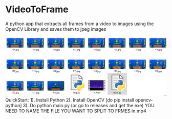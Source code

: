 # VideoToFrame
A python app that extracts all frames from a video to images using the OpenCV Library and saves them to jpeg images
![alt text](https://github.com/stratosvomvos/VideoToFrame/blob/main/img.png?raw=true)
QuickStart:
1). Install Python
2). Install OpenCV [do pip install opencv-python]
3). Do python main.py
(or go to releases and get the exe) 
YOU NEED TO NAME THE FILE YOU WANT TO SPLIT TO FRMES in.mp4
